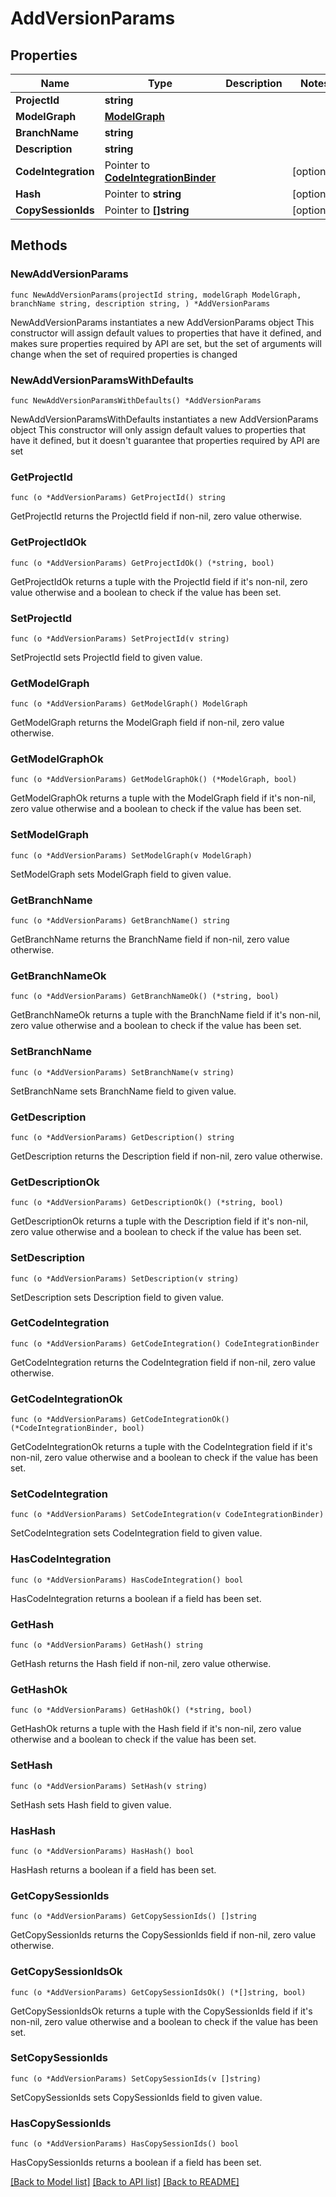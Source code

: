 # AddVersionParams

## Properties

Name | Type | Description | Notes
------------ | ------------- | ------------- | -------------
**ProjectId** | **string** |  | 
**ModelGraph** | [**ModelGraph**](ModelGraph.md) |  | 
**BranchName** | **string** |  | 
**Description** | **string** |  | 
**CodeIntegration** | Pointer to [**CodeIntegrationBinder**](CodeIntegrationBinder.md) |  | [optional] 
**Hash** | Pointer to **string** |  | [optional] 
**CopySessionIds** | Pointer to **[]string** |  | [optional] 

## Methods

### NewAddVersionParams

`func NewAddVersionParams(projectId string, modelGraph ModelGraph, branchName string, description string, ) *AddVersionParams`

NewAddVersionParams instantiates a new AddVersionParams object
This constructor will assign default values to properties that have it defined,
and makes sure properties required by API are set, but the set of arguments
will change when the set of required properties is changed

### NewAddVersionParamsWithDefaults

`func NewAddVersionParamsWithDefaults() *AddVersionParams`

NewAddVersionParamsWithDefaults instantiates a new AddVersionParams object
This constructor will only assign default values to properties that have it defined,
but it doesn't guarantee that properties required by API are set

### GetProjectId

`func (o *AddVersionParams) GetProjectId() string`

GetProjectId returns the ProjectId field if non-nil, zero value otherwise.

### GetProjectIdOk

`func (o *AddVersionParams) GetProjectIdOk() (*string, bool)`

GetProjectIdOk returns a tuple with the ProjectId field if it's non-nil, zero value otherwise
and a boolean to check if the value has been set.

### SetProjectId

`func (o *AddVersionParams) SetProjectId(v string)`

SetProjectId sets ProjectId field to given value.


### GetModelGraph

`func (o *AddVersionParams) GetModelGraph() ModelGraph`

GetModelGraph returns the ModelGraph field if non-nil, zero value otherwise.

### GetModelGraphOk

`func (o *AddVersionParams) GetModelGraphOk() (*ModelGraph, bool)`

GetModelGraphOk returns a tuple with the ModelGraph field if it's non-nil, zero value otherwise
and a boolean to check if the value has been set.

### SetModelGraph

`func (o *AddVersionParams) SetModelGraph(v ModelGraph)`

SetModelGraph sets ModelGraph field to given value.


### GetBranchName

`func (o *AddVersionParams) GetBranchName() string`

GetBranchName returns the BranchName field if non-nil, zero value otherwise.

### GetBranchNameOk

`func (o *AddVersionParams) GetBranchNameOk() (*string, bool)`

GetBranchNameOk returns a tuple with the BranchName field if it's non-nil, zero value otherwise
and a boolean to check if the value has been set.

### SetBranchName

`func (o *AddVersionParams) SetBranchName(v string)`

SetBranchName sets BranchName field to given value.


### GetDescription

`func (o *AddVersionParams) GetDescription() string`

GetDescription returns the Description field if non-nil, zero value otherwise.

### GetDescriptionOk

`func (o *AddVersionParams) GetDescriptionOk() (*string, bool)`

GetDescriptionOk returns a tuple with the Description field if it's non-nil, zero value otherwise
and a boolean to check if the value has been set.

### SetDescription

`func (o *AddVersionParams) SetDescription(v string)`

SetDescription sets Description field to given value.


### GetCodeIntegration

`func (o *AddVersionParams) GetCodeIntegration() CodeIntegrationBinder`

GetCodeIntegration returns the CodeIntegration field if non-nil, zero value otherwise.

### GetCodeIntegrationOk

`func (o *AddVersionParams) GetCodeIntegrationOk() (*CodeIntegrationBinder, bool)`

GetCodeIntegrationOk returns a tuple with the CodeIntegration field if it's non-nil, zero value otherwise
and a boolean to check if the value has been set.

### SetCodeIntegration

`func (o *AddVersionParams) SetCodeIntegration(v CodeIntegrationBinder)`

SetCodeIntegration sets CodeIntegration field to given value.

### HasCodeIntegration

`func (o *AddVersionParams) HasCodeIntegration() bool`

HasCodeIntegration returns a boolean if a field has been set.

### GetHash

`func (o *AddVersionParams) GetHash() string`

GetHash returns the Hash field if non-nil, zero value otherwise.

### GetHashOk

`func (o *AddVersionParams) GetHashOk() (*string, bool)`

GetHashOk returns a tuple with the Hash field if it's non-nil, zero value otherwise
and a boolean to check if the value has been set.

### SetHash

`func (o *AddVersionParams) SetHash(v string)`

SetHash sets Hash field to given value.

### HasHash

`func (o *AddVersionParams) HasHash() bool`

HasHash returns a boolean if a field has been set.

### GetCopySessionIds

`func (o *AddVersionParams) GetCopySessionIds() []string`

GetCopySessionIds returns the CopySessionIds field if non-nil, zero value otherwise.

### GetCopySessionIdsOk

`func (o *AddVersionParams) GetCopySessionIdsOk() (*[]string, bool)`

GetCopySessionIdsOk returns a tuple with the CopySessionIds field if it's non-nil, zero value otherwise
and a boolean to check if the value has been set.

### SetCopySessionIds

`func (o *AddVersionParams) SetCopySessionIds(v []string)`

SetCopySessionIds sets CopySessionIds field to given value.

### HasCopySessionIds

`func (o *AddVersionParams) HasCopySessionIds() bool`

HasCopySessionIds returns a boolean if a field has been set.


[[Back to Model list]](../README.md#documentation-for-models) [[Back to API list]](../README.md#documentation-for-api-endpoints) [[Back to README]](../README.md)


